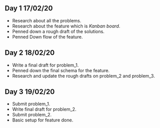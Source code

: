## Day 1 17/02/20

* Research about all the problems.
* Research about the feature which is *Kanban board*.
* Penned down a rough draft of the solutions.
* Penned Down flow of the feature.

## Day 2 18/02/20

* Write a final draft for problem_1.
* Penned down the final schema for the feature.
* Research and update the rough drafts on problem_2 and problem_3.

## Day 3 19/02/20

* Submit problem_1.
* Write final draft for problem_2.
* Submit problem_2.
* Basic setup for feature done.